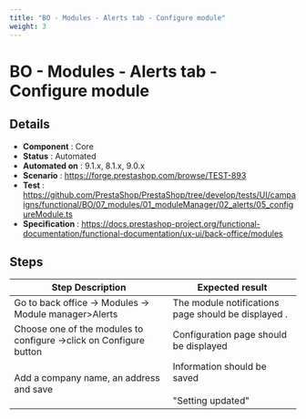 ```yaml
---
title: "BO - Modules - Alerts tab - Configure module"
weight: 3
---
```


# BO - Modules - Alerts tab - Configure module
## Details
* **Component** : Core
* **Status** : Automated
* **Automated on** : 9.1.x, 8.1.x, 9.0.x
* **Scenario** : https://forge.prestashop.com/browse/TEST-893
* **Test** : https://github.com/PrestaShop/PrestaShop/tree/develop/tests/UI/campaigns/functional/BO/07_modules/01_moduleManager/02_alerts/05_configureModule.ts
* **Specification** : https://docs.prestashop-project.org/functional-documentation/functional-documentation/ux-ui/back-office/modules

## Steps
| Step Description | Expected result |
| ----- | ----- |
| Go to back office -> Modules -> Module manager>Alerts | The module notifications  page should be displayed . |
| Choose one of the modules to configure ->click on Configure button | Configuration page should be displayed |
| Add a company name, an address and save | Information should be saved<br><br>"Setting updated" |
